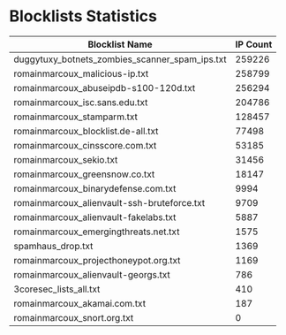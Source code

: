 # Blocklists Statistics
| Blocklist Name | IP Count |
|----|----|
| duggytuxy_botnets_zombies_scanner_spam_ips.txt | 259226 |
| romainmarcoux_malicious-ip.txt | 258799 |
| romainmarcoux_abuseipdb-s100-120d.txt | 256294 |
| romainmarcoux_isc.sans.edu.txt | 204786 |
| romainmarcoux_stamparm.txt | 128457 |
| romainmarcoux_blocklist.de-all.txt | 77498 |
| romainmarcoux_cinsscore.com.txt | 53185 |
| romainmarcoux_sekio.txt | 31456 |
| romainmarcoux_greensnow.co.txt | 18147 |
| romainmarcoux_binarydefense.com.txt | 9994 |
| romainmarcoux_alienvault-ssh-bruteforce.txt | 9709 |
| romainmarcoux_alienvault-fakelabs.txt | 5887 |
| romainmarcoux_emergingthreats.net.txt | 1575 |
| spamhaus_drop.txt | 1369 |
| romainmarcoux_projecthoneypot.org.txt | 1169 |
| romainmarcoux_alienvault-georgs.txt | 786 |
| 3coresec_lists_all.txt | 410 |
| romainmarcoux_akamai.com.txt | 187 |
| romainmarcoux_snort.org.txt | 0 |
